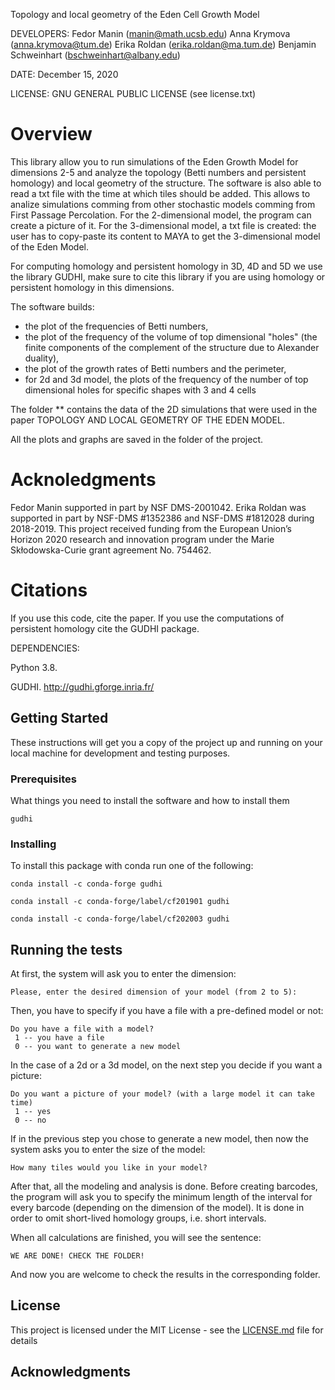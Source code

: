 Topology and local geometry of the Eden Cell Growth Model

DEVELOPERS: 
Fedor Manin (manin@math.ucsb.edu)
Anna Krymova (anna.krymova@tum.de)
Erika Roldan (erika.roldan@ma.tum.de)
Benjamin Schweinhart (bschweinhart@albany.edu)

DATE: December 15, 2020

LICENSE: GNU GENERAL PUBLIC LICENSE (see license.txt)

# Overview 
This library allow you to run simulations of the Eden Growth Model for dimensions 2-5 and analyze the topology (Betti numbers and persistent homology) and local geometry of the structure. The software is also able to read a txt file with the time at which tiles should be added. This allows to analize simulations comming from other stochastic models comming from First Passage Percolation. For the 2-dimensional model, the program can create a picture of it. For the 3-dimensional model, a txt file is created: the user has to copy-paste its content to MAYA to get the 3-dimensional model of the Eden Model.

For computing homology and persistent homology in 3D, 4D and 5D we use the library GUDHI, make sure to cite this library if you are using homology or persistent homology in this dimensions.

The software builds:
* the plot of the frequencies of Betti numbers, 
* the plot of the frequency of the volume of top dimensional "holes" (the finite components of the complement of the structure due to Alexander duality),
* the plot of the growth rates of Betti numbers and the perimeter,
* for 2d and 3d model, the plots of the frequency of the number of top dimensional holes for specific shapes with 3 and 4 cells

The folder ** contains the data of the 2D simulations that were used in the paper TOPOLOGY AND LOCAL GEOMETRY OF THE EDEN MODEL.

All the plots and graphs are saved in the folder of the project.

# Acknoledgments
Fedor Manin supported in part by NSF DMS-2001042.
Erika Roldan was supported in part by NSF-DMS #1352386 and NSF-DMS #1812028 during 2018-2019. 
This project received funding from the European Union’s Horizon 2020 research and innovation program under the
Marie Skłodowska-Curie grant agreement No. 754462.


# Citations 

If you use this code, cite the paper. If you use the computations of persistent homology cite the GUDHI package.


DEPENDENCIES:

Python 3.8.

GUDHI. http://gudhi.gforge.inria.fr/

## Getting Started

These instructions will get you a copy of the project up and running on your local machine for development and testing purposes. 

### Prerequisites

What things you need to install the software and how to install them

```
gudhi
```

### Installing

To install this package with conda run one of the following:
```
conda install -c conda-forge gudhi
```
```
conda install -c conda-forge/label/cf201901 gudhi
```
```
conda install -c conda-forge/label/cf202003 gudhi
```

## Running the tests

At first, the system will ask you to enter the dimension:
```
Please, enter the desired dimension of your model (from 2 to 5): 
```
Then, you have to specify if you have a file with a pre-defined model or not:
```
Do you have a file with a model? 
 1 -- you have a file 
 0 -- you want to generate a new model
```
In the case of а 2d or а 3d model, on the next step you decide if you want a picture:
```
Do you want a picture of your model? (with a large model it can take time) 
 1 -- yes 
 0 -- no
```
If in the previous step you chose to generate a new model, then now the system asks you to enter the size of the model:
```
How many tiles would you like in your model?
```
After that, all the modeling and analysis is done. 
Before creating barcodes, the program will ask you to specify the minimum length of the interval for every barcode (depending on the dimension of the model).
It is done in order to omit short-lived homology groups, i.e. short intervals.

When all calculations are finished, you will see the sentence:
```
WE ARE DONE! CHECK THE FOLDER!
```
And now you are welcome to check the results in the corresponding folder. 

## License

This project is licensed under the MIT License - see the [LICENSE.md](LICENSE.md) file for details

## Acknowledgments

